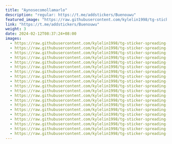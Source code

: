 ```yaml
---
title: "Aynosecomollamarlo"
description: "regular: https://t.me/addstickers/Buenouwu"
featured_image: "https://raw.githubusercontent.com/kylelin1998/tg-sticker-spreading-worldwide-images/main/img/b117e05a-a371-4c73-af4e-c2b5c4ba4de2.jpg"
link: "https://t.me/addstickers/Buenouwu"
weight: 3
date: 2024-02-12T08:37:24+08:00
images:
  - https://raw.githubusercontent.com/kylelin1998/tg-sticker-spreading-worldwide-images/main/img/b117e05a-a371-4c73-af4e-c2b5c4ba4de2.jpg
  - https://raw.githubusercontent.com/kylelin1998/tg-sticker-spreading-worldwide-images/main/img/a5d80a09-6d7d-418d-a2ce-1039e2d9838a.jpg
  - https://raw.githubusercontent.com/kylelin1998/tg-sticker-spreading-worldwide-images/main/img/2b6e959b-2379-4252-8869-38e99f2449e4.jpg
  - https://raw.githubusercontent.com/kylelin1998/tg-sticker-spreading-worldwide-images/main/img/41cfeb03-277a-4ced-80f6-06ec474cebf1.jpg
  - https://raw.githubusercontent.com/kylelin1998/tg-sticker-spreading-worldwide-images/main/img/014852a8-2f39-4047-aa2b-4e724fe5ad0f.jpg
  - https://raw.githubusercontent.com/kylelin1998/tg-sticker-spreading-worldwide-images/main/img/128dd5be-b4e5-4f8f-8067-a4fc3d1b01f2.jpg
  - https://raw.githubusercontent.com/kylelin1998/tg-sticker-spreading-worldwide-images/main/img/fb1cfa7f-6826-4de8-9dbd-87bab877932b.jpg
  - https://raw.githubusercontent.com/kylelin1998/tg-sticker-spreading-worldwide-images/main/img/8f998390-f0e2-48dc-803f-836061ddf256.jpg
  - https://raw.githubusercontent.com/kylelin1998/tg-sticker-spreading-worldwide-images/main/img/72c7c2f5-41bd-4739-9042-780eaf2aa1b5.jpg
  - https://raw.githubusercontent.com/kylelin1998/tg-sticker-spreading-worldwide-images/main/img/29a26461-a2b8-4bff-963e-8e5a5551880b.jpg
  - https://raw.githubusercontent.com/kylelin1998/tg-sticker-spreading-worldwide-images/main/img/fef616cc-9d29-4a7e-88b7-bc1b6371124b.jpg
  - https://raw.githubusercontent.com/kylelin1998/tg-sticker-spreading-worldwide-images/main/img/5d0ed13a-7506-4d18-904f-ce5581ae117f.jpg
  - https://raw.githubusercontent.com/kylelin1998/tg-sticker-spreading-worldwide-images/main/img/ee9baead-4d9c-4594-9e2b-35d2e297500b.jpg
  - https://raw.githubusercontent.com/kylelin1998/tg-sticker-spreading-worldwide-images/main/img/d9267f28-42ba-4468-b2f9-fa50a97899da.jpg
  - https://raw.githubusercontent.com/kylelin1998/tg-sticker-spreading-worldwide-images/main/img/299692f5-f0f0-4242-8c6e-9e5118b33470.jpg
  - https://raw.githubusercontent.com/kylelin1998/tg-sticker-spreading-worldwide-images/main/img/0dd869fd-03b4-4d18-96c4-b432cc096a07.jpg
  - https://raw.githubusercontent.com/kylelin1998/tg-sticker-spreading-worldwide-images/main/img/102f30a4-94a8-4860-8b41-cc3a1b4bdd51.jpg
  - https://raw.githubusercontent.com/kylelin1998/tg-sticker-spreading-worldwide-images/main/img/104404ab-32f9-4a4d-890e-3ca764c15bf0.jpg
  - https://raw.githubusercontent.com/kylelin1998/tg-sticker-spreading-worldwide-images/main/img/4ee74968-54b2-4eba-87d8-8f694c527e37.jpg
  - https://raw.githubusercontent.com/kylelin1998/tg-sticker-spreading-worldwide-images/main/img/f3572c3c-e4e2-4185-91de-11fe942e014d.jpg
---
```

